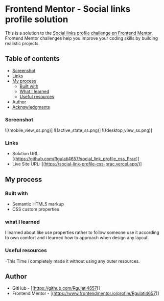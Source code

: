 # Frontend Mentor - Social links profile solution

This is a solution to the [Social links profile challenge on Frontend Mentor](https://www.frontendmentor.io/challenges/social-links-profile-UG32l9m6dQ). Frontend Mentor challenges help you improve your coding skills by building realistic projects. 

## Table of contents
  - [Screenshot](#screenshot)
  - [Links](#links)
- [My process](#my-process)
  - [Built with](#built-with)
  - [What I learned](#what-i-learned)
  - [Useful resources](#useful-resources)
- [Author](#author)
- [Acknowledgments](#acknowledgments)



### Screenshot

![(mobile_view_ss.png)]
![(active_state_ss.png)]
![(desktop_view_ss.png)]

### Links

- Solution URL: [(https://github.com/Rgulati4657/social_link_profile_css_Prac)]
- Live Site URL: [(https://social-link-profile-css-prac.vercel.app/)]

## My process

### Built with

- Semantic HTML5 markup
- CSS custom properties

### what I learned
I learned about like use properties rather to follow someone use it according to own comfort and i learned how to approach when design any layout.

### Useful resources

-This Time i completely made it without using any outer resources.

## Author


- GitHub - [(https://github.com/Rgulati4657)]
- Frontend Mentor - [(https://www.frontendmentor.io/profile/Rgulati4657)]